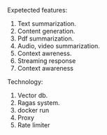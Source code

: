 Expetected features:

1. Text summarization.
2. Content generation.
3. Pdf summarization.
4. Audio, video summarization.
5. Context awreness.
6. Streaming response
7. Context awareness

Technology:
1. Vector db.
2. Ragas system.
3. docker run
4. Proxy
5. Rate limiter